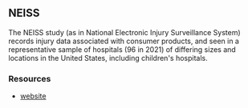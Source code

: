 ## NEISS

The NEISS study (as in National Electronic Injury Surveillance System) records injury data associated with consumer products, and seen in a representative sample of hospitals (96 in 2021) of differing sizes and locations in the United States, including children's hospitals.




### Resources
- [website](https://www.cpsc.gov/cgibin/NEISSQuery/home.aspx)
